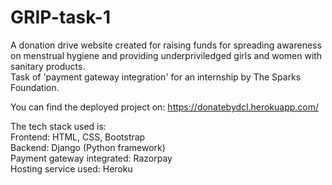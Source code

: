 # GRIP-task-1
A donation drive website created for raising funds for spreading awareness on menstrual hygiene and providing underpriviledged girls and women with sanitary products.  
Task of 'payment gateway integration' for an internship by The Sparks Foundation.  
  
You can find the deployed project on: https://donatebydcl.herokuapp.com/  
  
The tech stack used is:   
Frontend: HTML, CSS, Bootstrap  
Backend: Django (Python framework)  
Payment gateway integrated: Razorpay  
Hosting service used: Heroku  

